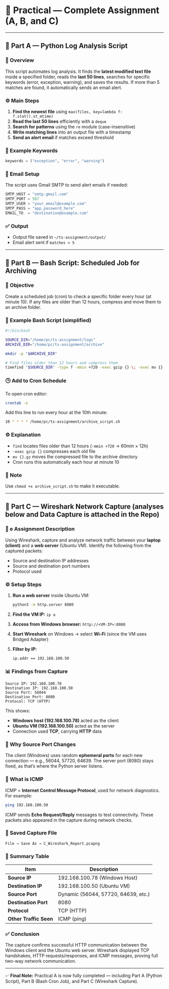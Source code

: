 # 🧩 Practical — Complete Assignment (A, B, and C)

---

## 🧩 Part A — Python Log Analysis Script

### 🧠 Overview

This script automates log analysis. It finds the **latest modified text file** inside a specified folder, reads the **last 50 lines**, searches for specific keywords (error, exception, warning), and saves the results. If more than 5 matches are found, it automatically sends an email alert.

### ⚙️ Main Steps

1. **Find the newest file** using `max(files, key=lambda f: f.stat().st_mtime)`
2. **Read the last 50 lines** efficiently with a `deque`
3. **Search for patterns** using the `re` module (case-insensitive)
4. **Write matching lines** into an output file with a timestamp
5. **Send an alert email** if matches exceed threshold

### 🧩 Example Keywords

```python
keywords = ("exception", "error", "warning")
```

### 💌 Email Setup

The script uses Gmail SMTP to send alert emails if needed:

```python
SMTP_HOST = "smtp.gmail.com"
SMTP_PORT = 587
SMTP_USER = "your_email@example.com"
SMTP_PASS = "app_password_here"
EMAIL_TO  = "destination@example.com"
```

### ✅ Output

* Output file saved in `~/ts-assignment/output/`
* Email alert sent if `matches > 5`

---

## 🧩 Part B — Bash Script: Scheduled Job for Archiving

### 🧠 Objective

Create a scheduled job (cron) to check a specific folder every hour (at minute 10). If any files are older than 12 hours, compress and move them to an archive folder.

### 🧩 Example Bash Script (simplified)

```bash
#!/bin/bash

SOURCE_DIR="/home/pc/ts-assignment/logs"
ARCHIVE_DIR="/home/pc/ts-assignment/archive"

mkdir -p "$ARCHIVE_DIR"

# Find files older than 12 hours and compress them
timefind "$SOURCE_DIR" -type f -mmin +720 -exec gzip {} \; -exec mv {}.gz "$ARCHIVE_DIR" \;
```

### 🕒 Add to Cron Schedule

To open cron editor:

```bash
crontab -e
```

Add this line to run every hour at the 10th minute:

```bash
10 * * * * /home/pc/ts-assignment/archive_script.sh
```

### ⚙️ Explanation

* `find` locates files older than 12 hours (`-mmin +720` → 60min × 12h)
* `-exec gzip {}` compresses each old file
* `mv {}.gz` moves the compressed file to the archive directory
* Cron runs this automatically each hour at minute 10

### 🧾 Note

Use `chmod +x archive_script.sh` to make it executable.

---

## 🧩 Part C — Wireshark Network Capture (analyses below and Data Capture is attached in the Repo)

### 🧠 e Assignment Description

Using Wireshark, capture and analyze network traffic between your **laptop (client)** and a **web server** (Ubuntu VM). Identify the following from the captured packets:

* Source and destination IP addresses
* Source and destination port numbers
* Protocol used

### ⚙️ Setup Steps

1. **Run a web server** inside Ubuntu VM:

   ```bash
   python3 -m http.server 8080
   ```
2. **Find the VM IP:** `ip a`
3. **Access from Windows browser:** `http://<VM-IP>:8080`
4. **Start Wireshark** on Windows → select **Wi-Fi** (since the VM uses Bridged Adapter)
5. **Filter by IP:**

   ```
   ip.addr == 192.168.100.50
   ```

### 📊 Findings from Capture

```
Source IP: 192.168.100.78
Destination IP: 192.168.100.50
Source Port: 56044
Destination Port: 8080
Protocol: TCP (HTTP)
```

This shows:

* **Windows host (192.168.100.78)** acted as the client
* **Ubuntu VM (192.168.100.50)** acted as the server
* Connection used **TCP**, carrying **HTTP** data

### 🔹 Why Source Port Changes

The client (Windows) uses random **ephemeral ports** for each new connection — e.g., 56044, 57720, 64639. The server port (8080) stays fixed, as that’s where the Python server listens.

### 🔹 What is ICMP

ICMP = **Internet Control Message Protocol**, used for network diagnostics. For example:

```bash
ping 192.168.100.50
```

ICMP sends **Echo Request/Reply** messages to test connectivity. These packets also appeared in the capture during network checks.

### 💾 Saved Capture File

```
File → Save As → C_Wireshark_Report.pcapng
```

### 🧾 Summary Table

| Item                   | Description                         |
| ---------------------- | ----------------------------------- |
| **Source IP**          | 192.168.100.78 (Windows Host)       |
| **Destination IP**     | 192.168.100.50 (Ubuntu VM)          |
| **Source Port**        | Dynamic (56044, 57720, 64639, etc.) |
| **Destination Port**   | 8080                                |
| **Protocol**           | TCP (HTTP)                          |
| **Other Traffic Seen** | ICMP (ping)                         |

### ✅ Conclusion

The capture confirms successful HTTP communication between the Windows client and the Ubuntu web server. Wireshark displayed TCP handshakes, HTTP requests/responses, and ICMP messages, proving full two-way network communication.

---

✅ **Final Note:** Practical A is now fully completed — including Part A (Python Script), Part B (Bash Cron Job), and Part C (Wireshark Capture).
